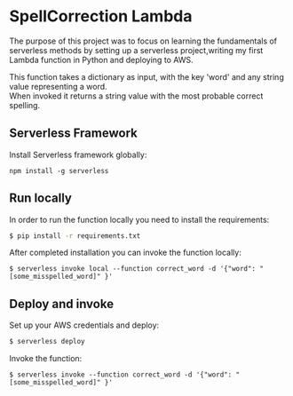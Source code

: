 # SpellCorrection Lambda
The purpose of this project was to focus on learning the fundamentals of serverless methods by setting up a serverless project,writing my first Lambda function in Python and deploying to AWS. 

This function takes a dictionary as input, with the key 'word' and any string value representing a word.\
When invoked it returns a string value with the most probable correct spelling.


## Serverless Framework
Install Serverless framework globally:

````
npm install -g serverless

````


## Run locally
In order to run the function locally you need to install the requirements:

``` bash
$ pip install -r requirements.txt

```

After completed installation you can invoke the function locally:

```
$ serverless invoke local --function correct_word -d '{"word": "[some_misspelled_word]" }'

```


## Deploy and invoke
Set up your AWS credentials and deploy:

``` bash
$ serverless deploy

```
Invoke the function:
```
$ serverless invoke --function correct_word -d '{"word": "[some_misspelled_word]" }'

```
